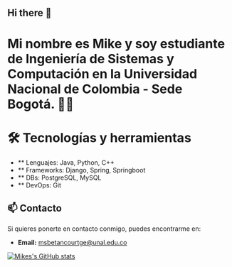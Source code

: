 ## Hi there 👋

# Mi nombre es Mike y soy estudiante de Ingeniería de Sistemas y Computación en la Universidad Nacional de Colombia - Sede Bogotá. 🧑‍💻

# 🛠️ Tecnologías y herramientas

- ** Lenguajes: Java, Python, C++
- ** Frameworks: Django, Spring, Springboot
- ** DBs: PostgreSQL, MySQL
- ** DevOps: Git


## 📫 Contacto
Si quieres ponerte en contacto conmigo, puedes encontrarme en:
- **Email:** [msbetancourtge@unal.edu.co](mailto:msbetancourtge@unal.edu.co)  

[![Mikes's GitHub stats](https://github-readme-stats.vercel.app/api?username=msbetancourtge)](https://github.com/msbetancourtge/github-readme-stats)
